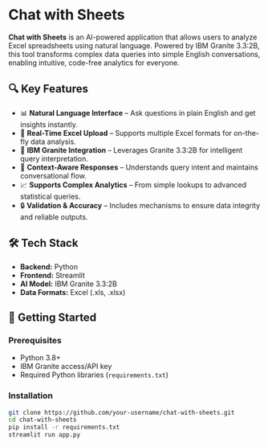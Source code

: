 # Chat with Sheets

**Chat with Sheets** is an AI-powered application that allows users to analyze Excel spreadsheets using natural language. Powered by IBM Granite 3.3:2B, this tool transforms complex data queries into simple English conversations, enabling intuitive, code-free analytics for everyone.

## 🔍 Key Features

- 📊 **Natural Language Interface** – Ask questions in plain English and get insights instantly.
- 📁 **Real-Time Excel Upload** – Supports multiple Excel formats for on-the-fly data analysis.
- 🤖 **IBM Granite Integration** – Leverages Granite 3.3:2B for intelligent query interpretation.
- 🧠 **Context-Aware Responses** – Understands query intent and maintains conversational flow.
- 📈 **Supports Complex Analytics** – From simple lookups to advanced statistical queries.
- 🔒 **Validation & Accuracy** – Includes mechanisms to ensure data integrity and reliable outputs.

## 🛠️ Tech Stack

- **Backend:** Python
- **Frontend:** Streamlit
- **AI Model:** IBM Granite 3.3:2B
- **Data Formats:** Excel (.xls, .xlsx)

## 🚀 Getting Started

### Prerequisites

- Python 3.8+
- IBM Granite access/API key
- Required Python libraries (`requirements.txt`)

### Installation

```bash
git clone https://github.com/your-username/chat-with-sheets.git
cd chat-with-sheets
pip install -r requirements.txt
streamlit run app.py
